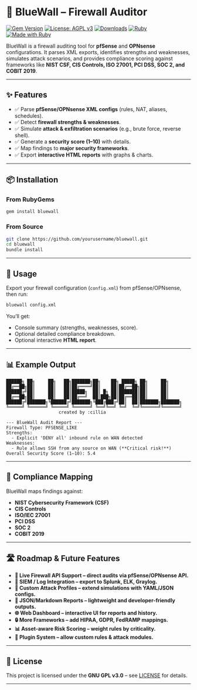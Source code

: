 # 🔐 BlueWall – Firewall Auditor

[![Gem Version](https://badge.fury.io/rb/bluewall.svg?icon=si%3Arubygems)](https://badge.fury.io/rb/bluewall)
[![License: AGPL v3](https://img.shields.io/badge/License-AGPL_v3-blue.svg)](https://www.gnu.org/licenses/agpl-3.0)
[![Downloads](https://img.shields.io/gem/dt/bluewall.svg)](https://rubygems.org/gems/bluewall)
[![Ruby](https://img.shields.io/badge/ruby-≥2.7-red.svg)](https://www.ruby-lang.org)
[![Made with Ruby](https://img.shields.io/badge/Made%20with-Ruby-red.svg)](https://www.ruby-lang.org)

BlueWall is a firewall auditing tool for **pfSense** and **OPNsense** configurations.
It parses XML exports, identifies strengths and weaknesses, simulates attack scenarios, and provides compliance scoring against frameworks like **NIST CSF, CIS Controls, ISO 27001, PCI DSS, SOC 2, and COBIT 2019**.

---

## ✨ Features

* ✅ Parse **pfSense/OPNsense XML configs** (rules, NAT, aliases, schedules).
* ✅ Detect **firewall strengths & weaknesses**.
* ✅ Simulate **attack & exfiltration scenarios** (e.g., brute force, reverse shell).
* ✅ Generate a **security score (1–10)** with details.
* ✅ Map findings to **major security frameworks**.
* ✅ Export **interactive HTML reports** with graphs & charts.

---

## 📦 Installation

### From RubyGems

```bash
gem install bluewall
```

### From Source

```bash
git clone https://github.com/yourusername/bluewall.git
cd bluewall
bundle install
```

---

## 🚀 Usage

Export your firewall configuration (`config.xml`) from pfSense/OPNsense, then run:

```bash
bluewall config.xml
```

You’ll get:

* Console summary (strengths, weaknesses, score).
* Optional detailed compliance breakdown.
* Optional interactive **HTML report**.

---

## 📊 Example Output

```
██████╗ ██╗     ██╗   ██╗███████╗██╗    ██╗ █████╗ ██╗     ██╗         
██╔══██╗██║     ██║   ██║██╔════╝██║    ██║██╔══██╗██║     ██║         
██████╔╝██║     ██║   ██║█████╗  ██║ █╗ ██║███████║██║     ██║         
██╔══██╗██║     ██║   ██║██╔══╝  ██║███╗██║██╔══██║██║     ██║         
██████╔╝███████╗╚██████╔╝███████╗╚███╔███╔╝██║  ██║███████╗███████╗    
╚═════╝ ╚══════╝ ╚═════╝ ╚══════╝ ╚══╝╚══╝ ╚═╝  ╚═╝╚══════╝╚══════╝    
                    created by :cillia

--- BlueWall Audit Report ---
Firewall Type: PFSENSE_LIKE
Strengths:
  - Explicit 'DENY all' inbound rule on WAN detected
Weaknesses:
  - Rule allows SSH from any source on WAN (**Critical risk!**)
Overall Security Score (1–10): 5.4
```

---

## 🎯 Compliance Mapping

BlueWall maps findings against:

* **NIST Cybersecurity Framework (CSF)**
* **CIS Controls**
* **ISO/IEC 27001**
* **PCI DSS**
* **SOC 2**
* **COBIT 2019**

---
## 🛣️ Roadmap & Future Features

* **🔄 Live Firewall API Support – direct audits via pfSense/OPNsense API.**
* **📡 SIEM / Log Integration – export to Splunk, ELK, Graylog.**
* **🧪 Custom Attack Profiles – extend simulations with YAML/JSON configs.**
* **📜 JSON/Markdown Reports – lightweight and developer-friendly outputs.**
* **🌐 Web Dashboard – interactive UI for reports and history.**
* **🔒 More Frameworks – add HIPAA, GDPR, FedRAMP mappings.**
* **📊 Asset-aware Risk Scoring – weight rules by criticality.**
* **🧩 Plugin System – allow custom rules & attack modules.**

---

## 📄 License

This project is licensed under the **GNU GPL v3.0** – see [LICENSE](LICENSE) for details.

---
